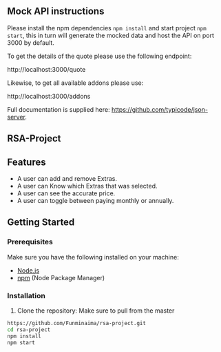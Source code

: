 ## Mock API instructions

Please install the npm dependencies `npm install` and start project `npm start`, this in turn will generate the mocked data and host the API on port 3000 by default.

To get the details of the quote please use the following endpoint:

http://localhost:3000/quote

Likewise, to get all available addons please use:

http://localhost:3000/addons

Full documentation is supplied here: https://github.com/typicode/json-server.

## RSA-Project 
## Features

- A user can add and remove Extras.
- A user can Know which Extras that was selected.
- A user can see the accurate price.
- A user can toggle between paying monthly or annually.

## Getting Started

### Prerequisites

Make sure you have the following installed on your machine:

- [Node.js](https://nodejs.org/)
- [npm](https://www.npmjs.com/) (Node Package Manager)

### Installation

1. Clone the repository: Make sure to pull from the master

```bash
https://github.com/Funminaima/rsa-project.git
cd rsa-project
npm install
npm start
